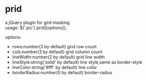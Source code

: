 prid
====
a jQuery plugin for gird masking  
usage:
$('.pic').prid([options]);

options:
* rows:number(3 by default)  grid row count
* cols:number(3 by default)  grid column count
* lineWidth:number(2 by default) grid line width
* lineStyle:string('solid' by default) line style,same as border-style
* lineColor:string('#fff' by default) line color
* borderRadius:number(0 by default) border-radius

